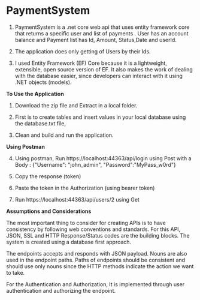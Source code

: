 # PaymentSystem

1. PaymentSystem is a .net core web api that uses entity framework core that returns a specific user and list of payments . 
   User has an account balance and Payment list has Id, Amount, Status,Date and userId.

2. The application does only getting of Users by their Ids.

3. I used Entity Framework (EF) Core because it is a lightweight, extensible, open source version of EF. 
   It also makes the work of dealing with the database easier, since developers can interact with it using .NET objects (models).

**To Use the Application**

1. Download the zip file and Extract in a local folder.

2. First is to create tables and insert values in your local database using the database.txt file,

3. Clean and build and run the application.

**Using Postman**

4. Using postman, Run https://localhost:44363/api/login using Post 
   with a Body :
   {"Username": "john_admin", "Password":"MyPass_w0rd"}

5. Copy the response (token)

6. Paste the token in the Authorization (using bearer token)

7. Run https://localhost:44363/api/users/2 using Get

**Assumptions and Considerations**

The most important thing to consider for creating APIs is to have consistency by following web conventions and standards.
For this API, JSON, SSL and HTTP Response/Status codes are the building blocks. The system is created using a database first approach.

The endpoints accepts and responds with JSON payload. Nouns are also used in the endpoint paths. Paths of endpoints should be consistent and should use only nouns since the HTTP methods indicate the action we want to take.

For the Authentication and Authorization, It is implemented through user authentication and authorizing the endpoint. 
